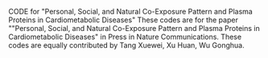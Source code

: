 CODE for "Personal, Social, and Natural Co-Exposure Pattern and Plasma Proteins in Cardiometabolic Diseases"
These codes are for the paper ""Personal, Social, and Natural Co-Exposure Pattern and Plasma Proteins in Cardiometabolic Diseases" in Press in Nature Communications. These codes are equally contributed by Tang Xuewei, Xu Huan, Wu Gonghua.
